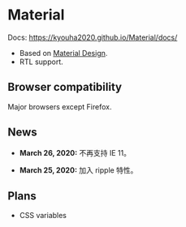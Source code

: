 # Material
Docs: https://kyouha2020.github.io/Material/docs/

* Based on [Material Design](https://material.io/).
* RTL support.

## Browser compatibility
Major browsers except Firefox.

## News
* **March 26, 2020:** 不再支持 IE 11。

* **March 25, 2020:** 加入 ripple 特性。

## Plans
* CSS variables
